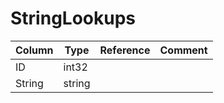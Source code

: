 # StringLookups

| Column | Type | Reference | Comment |
|--------|------|-----------|---------|
|ID|int32|||
|String|string|||
